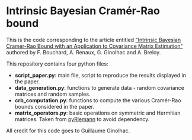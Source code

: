 # Intrinsic Bayesian Cramér-Rao bound

This is the code corresponding to the article entitled ["Intrinsic Bayesian Cramér-Rao Bound with an Application to Covariance Matrix Estimation"](https://arxiv.org/abs/2311.04748 "iBCRB") authored by F. Bouchard, A. Renaux, G. Ginolhac and A. Breloy.



This repository contains four python files:
* **script_paper.py**: main file, script to reproduce the results displayed in the paper.
* **data_generation.py**: functions to generate data - random covariance matrices and random samples.
* **crb_computation.py**: functions to compute the various Cramér-Rao bounds considered in the paper.
* **matrix_operators.py**: basic operations on symmetric and Hermitian matrices. Taken from [pyRiemann](https://github.com/alexandrebarachant/pyRiemann/blob/master/pyriemann/utils/base.py "pyRiemann") to avoid dependency.

All credit for this code goes to Guillaume Ginolhac.

